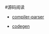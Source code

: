 #源码阅读

- [compiler-parser](https://github.com/dive2Pro/vue/blob/dev/src/compiler/parser/index.js)


- [codegen](https://github.com/dive2Pro/vue/blob/dev/src/compiler/codegen/index.js)

